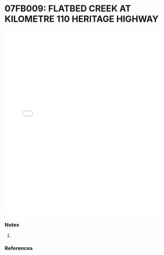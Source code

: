 # 07FB009: FLATBED CREEK AT KILOMETRE 110 HERITAGE HIGHWAY

<iframe src="/distribution_estimation/_static/stations/07FB009_fdc.html" width="100%" height="600" frameborder="0"></iframe>

### Notes
1. 

### References

